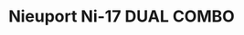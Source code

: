 ---
title: "Nieuport Ni-17  DUAL COMBO"
price: 1650.00 
desc: "PROFIPACK, Nieuport Ni-17  DUAL COMBO, razmera: 1/72"
img_path: "/assets/img/7071.jpg"
brand: AMMO
available: true
special_offer: false
new: false
soon: false
cat: "Plasticne-Makete"
subcat: "PM-EDUARD"
subsubcat: ""
---